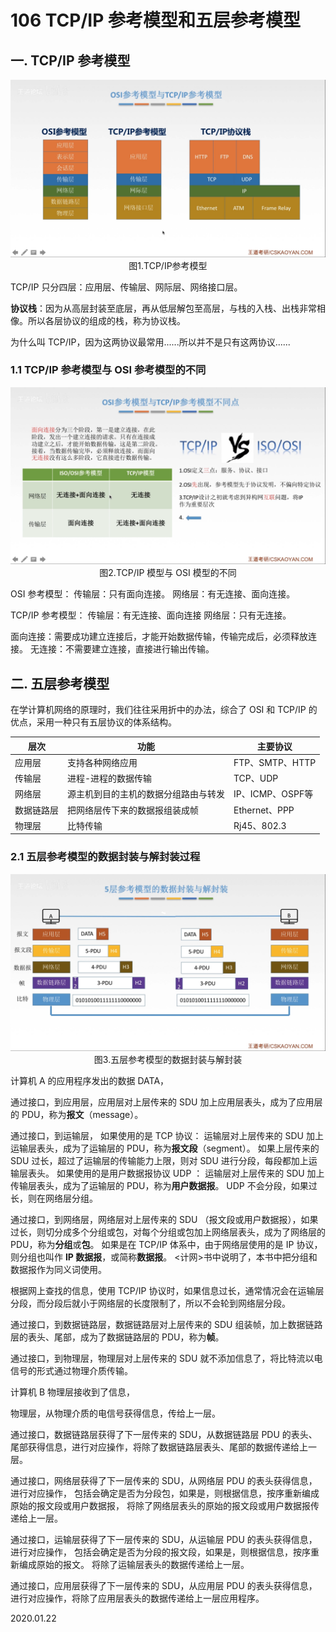 # 106 TCP/IP 参考模型和五层参考模型

## 一. TCP/IP 参考模型

<img src="计网106-1.png" alt="计网106-1" style="zoom:67%;" />

<center>图1.TCP/IP参考模型</center>

TCP/IP 只分四层：应用层、传输层、网际层、网络接口层。

**协议栈**：因为从高层封装至底层，再从低层解包至高层，与栈的入栈、出栈非常相像。所以各层协议的组成的栈，称为协议栈。

为什么叫 TCP/IP，因为这两协议最常用......所以并不是只有这两协议......

### 1.1 TCP/IP 参考模型与 OSI 参考模型的不同

<img src="计网106-2.png" alt="计网106-2" style="zoom:67%;" />

<center>图2.TCP/IP 模型与 OSI 模型的不同</center>

OSI 参考模型：
传输层：只有面向连接。
网络层：有无连接、面向连接。

TCP/IP 参考模型：
传输层：有无连接、面向连接
网络层：只有无连接。

面向连接：需要成功建立连接后，才能开始数据传输，传输完成后，必须释放连接。
无连接：不需要建立连接，直接进行输出传输。

## 二. 五层参考模型

在学计算机网络的原理时，我们往往采用折中的办法，综合了 OSI 和 TCP/IP 的优点，采用一种只有五层协议的体系结构。

| 层次       | 功能                                 | 主要协议         |
| ---------- | ------------------------------------ | ---------------- |
| 应用层     | 支持各种网络应用                     | FTP、SMTP、HTTP  |
| 传输层     | 进程-进程的数据传输                  | TCP、UDP         |
| 网络层     | 源主机到目的主机的数据分组路由与转发 | IP、ICMP、OSPF等 |
| 数据链路层 | 把网络层传下来的数据报组装成帧       | Ethernet、PPP    |
| 物理层     | 比特传输                             | Rj45、802.3      |

### 2.1 五层参考模型的数据封装与解封装过程

<img src="计网106-3.png" alt="计网106-3" style="zoom:67%;" />

<center>图3.五层参考模型的数据封装与解封装</center>

计算机 A 的应用程序发出的数据 DATA，

通过接口，到应用层，应用层对上层传来的 SDU 加上应用层表头，成为了应用层的 PDU，称为**报文**（message）。

通过接口，到运输层，
如果使用的是 TCP 协议：
运输层对上层传来的 SDU 加上运输层表头，成为了运输层的 PDU，称为**报文段**（segment）。
如果上层传来的 SDU 过长，超过了运输层的传输能力上限，则对 SDU 进行分段，每段都加上运输层表头。
如果使用的是用户数据报协议 UDP ：
运输层对上层传来的 SDU 加上传输层表头，成为了运输层的 PDU，称为**用户数据报**。
UDP 不会分段，如果过长，则在网络层分组。

通过接口，到网络层，网络层对上层传来的 SDU （报文段或用户数据报），如果过长，则切分成多个分组或包，对每个分组或包加上网络层表头，成为了网络层的 PDU，称为**分组**或**包**。
如果是在 TCP/IP 体系中，由于网络层使用的是 IP 协议，则分组也叫作 **IP 数据报**，或简称**数据报**。
<计网>书中说明了，本书中把分组和数据报作为同义词使用。

根据网上查找的信息，使用 TCP/IP 协议时，如果信息过长，通常情况会在运输层分段，而分段后就小于网络层的长度限制了，所以不会轮到网络层分段。

通过接口，到数据链路层，数据链路层对上层传来的 SDU 组装帧，加上数据链路层的表头、尾部，成为了数据链路层的 PDU，称为**帧**。

通过接口，到物理层，物理层对上层传来的 SDU 就不添加信息了，将比特流以电信号的形式通过物理介质传输。

计算机 B 物理层接收到了信息，

物理层，从物理介质的电信号获得信息，传给上一层。

通过接口，数据链路层获得了下一层传来的 SDU，从数据链路层 PDU 的表头、尾部获得信息，进行对应操作，将除了数据链路层表头、尾部的数据传递给上一层。

通过接口，网络层获得了下一层传来的 SDU，从网络层 PDU 的表头获得信息，进行对应操作，
包括会确定是否为分段包，如果是，则根据信息，按序重新编成原始的报文段或用户数据报，
将除了网络层表头的原始的报文段或用户数据报传递给上一层。

通过接口，运输层获得了下一层传来的 SDU，从运输层 PDU 的表头获得信息，进行对应操作，
包括会确定是否为分段的报文段，如果是，则根据信息，按序重新编成原始的报文。
将除了运输层表头的数据传递给上一层。

通过接口，应用层获得了下一层传来的 SDU，从应用层 PDU 的表头获得信息，进行对应操作，将除了应用层表头的数据传递给上一层应用程序。

2020.01.22